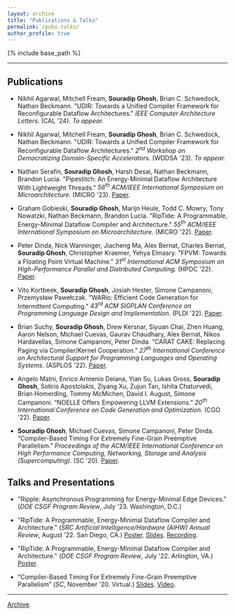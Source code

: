 ```yaml
---
layout: archive
title: "Publications & Talks"
permalink: /pubs-talks/
author_profile: true
---
```


{% include base_path %}

---

## Publications

- Nikhil Agarwal, Mitchell Fream, **Souradip Ghosh**, Brian C. Schwedock, Nathan Beckmann.
"UDIR: Towards a Unified Compiler Framework for Reconfigurable Dataflow Architectures."
<em>IEEE Computer Architecture Letters.</em> (CAL '24). <em>To appear.</em>

- Nikhil Agarwal, Mitchell Fream, **Souradip Ghosh**, Brian C. Schwedock, Nathan Beckmann.
"UDIR: Towards a Unified Compiler Framework for Reconfigurable Dataflow Architectures."
<em>2<sup>nd</sup> Workshop on Democratizing Domain-Specific Accelerators.</em> (WDDSA '23). 
<em>To appear.</em>

- Nathan Serafin, **Souradip Ghosh**, Harsh Desai, Nathan Beckmann, Brandon Lucia.
"Pipestitch: An Energy-Minimal Dataflow Architecture With Lightweight Threads."
<em>56<sup>th</sup> ACM/IEEE International Symposium on Microarchitecture.</em> (MICRO '23).
[Paper](http://www.cs.cmu.edu/~beckmann/publications/papers/2023.micro.pipestitch.pdf).

- Graham Gobieski, **Souradip Ghosh**, Marijn Heule, Todd C. Mowry, Tony Nowatzki, 
Nathan Beckmann, Brandon Lucia. "RipTide: A Programmable, Energy-Minimal Dataflow 
Compiler and Architecture." <em>55<sup>th</sup> ACM/IEEE International Symposium on Microarchitecture.</em>
(MICRO '22). [Paper](http://www.cs.cmu.edu/~beckmann/publications/papers/2022.micro.riptide.pdf).

- Peter Dinda, Nick Wanninger, Jiacheng Ma, Alex Bernat, Charles Bernat, **Souradip
Ghosh**, Christopher Kraemer, Yehya Elmasry. "FPVM: Towards a Floating Point 
Virtual Machine." <em>31<sup>st</sup> International ACM Symposium on High-Performance Parallel 
and Distributed Computing.</em> (HPDC '22). [Paper](https://nickw.io/papers/hpdc22.pdf).

- Vito Kortbeek, **Souradip Ghosh**, Josiah Hester, Simone Campanoni, Przemysław
Pawełczak. "WARio: Efficient Code Generation for Intermittent Computing."
<em>43<sup>rd</sup> ACM SIGPLAN Conference on Programming Language Design and 
Implementation.</em> (PLDI '22). [Paper](https://users.cs.northwestern.edu/~simonec/files/Research/papers/MODERN_PLDI_2022.pdf).

- Brian Suchy, **Souradip Ghosh**, Drew Kersnar, Siyuan Chai, Zhen Huang, 
Aaron Nelson, Michael Cuevas, Gaurav Chaudhary, Alex Bernat, Nikos Hardavellas, 
Simone Campanoni, Peter Dinda. “CARAT CAKE: Replacing Paging via Compiler/Kernel 
Cooperation.” <em>27<sup>th</sup> International Conference on Architectural Support for 
Programming Languages and Operating Systems.</em> (ASPLOS '22).
[Paper](https://users.cs.northwestern.edu/~simonec/files/Research/papers/MODERN_ASPLOS_2022.pdf).

- Angelo Matni, Enrico Armenio Deiana, Yian Su, Lukas Gross,
**Souradip Ghosh**, Sotiris Apostolakis, Ziyang Xu, Zujun Tan, 
Ishita Chaturvedi, Brian Homerding, Tommy McMichen, David I. August, Simone Campanoni. “NOELLE 
Offers Empowering LLVM Extensions.” <em>20<sup>th</sup> International Conference on
Code Generation and Optimization.</em> (CGO '22). 
[Paper](https://users.cs.northwestern.edu/~simonec/files/Research/papers/HELIX_CGO_2022.pdf).

- **Souradip Ghosh**, Michael Cuevas, Simone Campanoni, Peter Dinda. 
“Compiler-Based Timing For Extremely Fine-Grain Preemptive Parallelism.”
<em>Proceedings of the ACM/IEEE International Conference on High Performance 
Computing, Networking, Storage and Analysis (Supercomputing)</em>. (SC '20). 
[Paper](https://souradipghosh.com/files/ct-sc20.pdf). 

## Talks and Presentations

- "Ripple: Asynchronous Programming for Energy-Minimal Edge Devices."
(<em>DOE CSGF Program Review</em>, July '23. Washington, D.C.)

- "RipTide: A Programmable, Energy-Minimal Dataflow Compiler and Architecture."
(<em>SRC Artificial Intelligence/Hardware (AIHW) Annual Review</em>, August '22. San Diego, CA.) [Poster](https://souradipghosh.com/files/3019.001_poster_ghosh.pdf). [Slides](https://souradipghosh.com/files/3019.001_slides_ghosh.pdf). [Recording](https://drive.google.com/file/d/1cjj_1g--mx62I_hf1K2O_DFD7SFFjBnK/view?usp=sharing). 

- "RipTide: A Programmable, Energy-Minimal Dataflow Compiler and Architecture."
(<em>DOE CSGF Program Review</em>, July '22. Arlington, VA.) [Poster](https://souradipghosh.com/files/riptide-poster-doe-newest.pdf). 

- “Compiler-Based Timing For Extremely Fine-Grain Preemptive Parallelism”
(<em>SC</em>, November '20. Virtual.) [Slides](https://souradipghosh.com/files/ct.pdf). [Video](https://drive.google.com/file/d/1PNNx6qDr0miiqk_I_g8CoKPjTe5rKgO5/view?usp=sharing).

---

[Archive](https://souradipghosh.com/archive-pubs-talks/).

